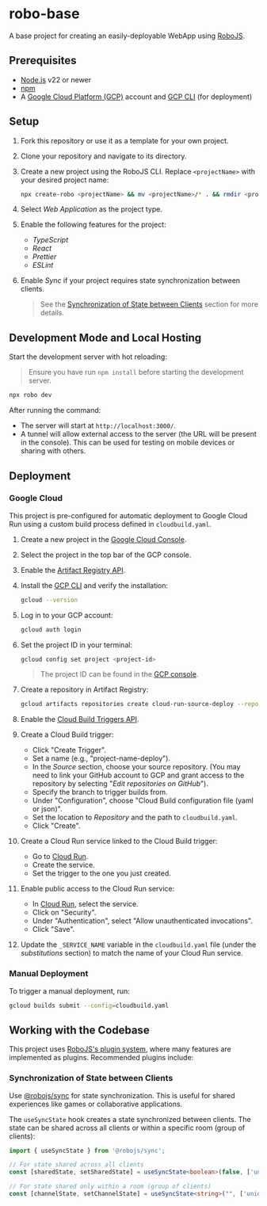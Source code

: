 # robo-base
A base project for creating an easily-deployable WebApp using [RoboJS](https://robojs.dev/).

## Prerequisites

- [Node.js](https://nodejs.org/) v22 or newer
- [npm](https://www.npmjs.com/)
- A [Google Cloud Platform (GCP)](https://console.cloud.google.com/) account and [GCP CLI](https://cloud.google.com/sdk/docs/install) (for deployment)

## Setup

1. Fork this repository or use it as a template for your own project.

2. Clone your repository and navigate to its directory.

3. Create a new project using the RoboJS CLI. Replace `<projectName>` with your desired project name:
   ```bash
   npx create-robo <projectName> && mv <projectName>/* . && rmdir <projectName>
   ```

4. Select *Web Application* as the project type.

5. Enable the following features for the project:
   - *TypeScript*
   - *React*
   - *Prettier*
   - *ESLint*

6. Enable *Sync* if your project requires state synchronization between clients.

   > See the [Synchronization of State between Clients](#synchronization-of-state-between-clients) section for more details.

## Development Mode and Local Hosting

Start the development server with hot reloading:

> Ensure you have run `npm install` before starting the development server.

```bash
npx robo dev
```

After running the command:
- The server will start at `http://localhost:3000/`.
- A tunnel  will allow external access to the server (the URL will be present in the console). This can be used for testing on mobile devices or sharing with others.

## Deployment

### Google Cloud

This project is pre-configured for automatic deployment to Google Cloud Run using a custom build process defined in `cloudbuild.yaml`.

1. Create a new project in the [Google Cloud Console](https://console.cloud.google.com).

2. Select the project in the top bar of the GCP console.

3. Enable the [Artifact Registry API](https://console.cloud.google.com/artifacts).

4. Install the [GCP CLI](https://cloud.google.com/sdk/docs/install) and verify the installation:
   ```bash
   gcloud --version
   ```

5. Log in to your GCP account:
   ```bash
   gcloud auth login
   ```

6. Set the project ID in your terminal:
   ```bash
   gcloud config set project <project-id>
   ```
   > The project ID can be found in the [GCP console](https://console.cloud.google.com/welcome).

7. Create a repository in Artifact Registry:
   ```bash
   gcloud artifacts repositories create cloud-run-source-deploy --repository-format=docker --location=europe-southwest1 --description="Docker repository for Cloud Run deployments"
   ```

8. Enable the [Cloud Build Triggers API](https://console.cloud.google.com/cloud-build/triggers).

9. Create a Cloud Build trigger:
   - Click "Create Trigger".
   - Set a name (e.g., "project-name-deploy").
   - In the *Source* section, choose your source repository. (You may need to link your GitHub account to GCP and grant access to the repository by selecting "*Edit repositories on GitHub*").
   - Specify the branch to trigger builds from.
   - Under "Configuration", choose "Cloud Build configuration file (yaml or json)".
   - Set the location to *Repository* and the path to `cloudbuild.yaml`.
   - Click "Create".

10. Create a Cloud Run service linked to the Cloud Build trigger:
    - Go to [Cloud Run](https://console.cloud.google.com/run).
    - Create the service.
    - Set the trigger to the one you just created.

11. Enable public access to the Cloud Run service:
    - In [Cloud Run](https://console.cloud.google.com/run), select the service.
    - Click on "Security".
    - Under "Authentication", select "Allow unauthenticated invocations".
    - Click "Save".

12. Update the `_SERVICE_NAME` variable in the `cloudbuild.yaml` file (under the *substitutions* section) to match the name of your Cloud Run service.

### Manual Deployment
To trigger a manual deployment, run:
```bash
gcloud builds submit --config=cloudbuild.yaml
```

## Working with the Codebase

This project uses [RoboJS's plugin system](https://robojs.dev/plugins/directory), where many features are implemented as plugins. Recommended plugins include:

### Synchronization of State between Clients

Use [@robojs/sync](https://robojs.dev/plugins/sync) for state synchronization. This is useful for shared experiences like games or collaborative applications.

The `useSyncState` hook creates a state synchronized between clients. The state can be shared across all clients or within a specific room (group of clients):
```typescript
import { useSyncState } from '@robojs/sync';

// For state shared across all clients
const [sharedState, setSharedState] = useSyncState<boolean>(false, ['uniqueId']);

// For state shared only within a room (group of clients)
const [channelState, setChannelState] = useSyncState<string>("", ['uniqueId', roomId]);
```